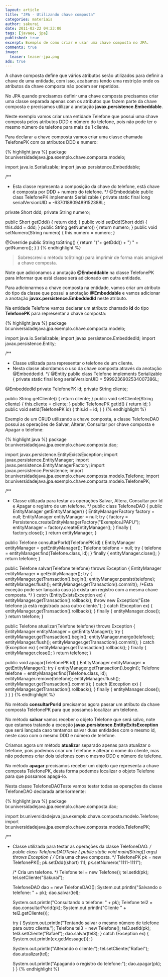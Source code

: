 ```yaml
---
layout: article
title: "JPA - Utilizando chave composta"
categories: materiais
author: sakurai
date: 2011-02-22 04:23:00
tags: [javaee, jpa]
published: true
excerpt: Exemplo de como criar e usar uma chave composta no JPA.
comments: true
image:
  teaser: teaser-jpa.png
ads: true
---
```


A chave composta define que vários atributos serão utilizados para definir a chave de uma entidade, com isso, acabamos tendo uma restrição onde os atributos da chave composta não podem ser repetidos.

No JPA quando precisamos definir uma chave composta precisamos criar uma classe separada apenas com os atributos que fazem parte da chave composta e precisamos utilizar a anotação **javax.persistence.Embeddable**.

Neste exemplo vamos criar uma entidade Telefone que possui uma chave composta pelos atributos DDD e número do telefone, pois não pode ter o mesmo número de telefone para mais de 1 cliente.

Para declarar a chave composta vamos criar uma classe chamada TelefonePK com os atributos DDD e numero:

{% highlight java %}
package br.universidadejava.jpa.exemplo.chave.composta.modelo;

import java.io.Serializable;
import javax.persistence.Embeddable;

/**
 * Esta classe representa a composição da chave do telefone, está chave é composta por DDD + numero do telefone.
 */
@Embeddable
public class TelefonePK implements Serializable {
  private static final long serialVersionUID = -637018809489152388L;

  private Short ddd;
  private String numero;

  public Short getDdd() { return ddd; }
  public void setDdd(Short ddd) { this.ddd = ddd; }
  public String getNumero() { return numero; }
  public void setNumero(String numero) { this.numero = numero; }

  @Override
  public String toString() {
    return "("+ getDdd() + ") " + getNumero();
  }
}
{% endhighlight %}

> Sobrescrevi o método toString() para imprimir de forma mais amigável a chave composta.

Note que adicionamos a anotação **@Embeddable** na classe TelefonePK para informar que está classe será adicionado em outra entidade.

Para adicionarmos a chave composta na entidade, vamos criar um atributo do tipo da classe que possui a anotação **@Embeddable** e vamos adicionar a anotação **javax.persistence.EmbeddedId** neste atributo.

Na entidade Telefone vamos declarar um atributo chamado **id** do tipo **TelefonePK** para representar a chave composta:

{% highlight java %}
package br.universidadejava.jpa.exemplo.chave.composta.modelo;

import java.io.Serializable;
import javax.persistence.EmbeddedId;
import javax.persistence.Entity;

/**
 * Classe utilizada para representar o telefone de um cliente.
 * Nesta classe abordamos o uso da chave composta através da anotação @EmbeddedId.
 */
@Entity
public class Telefone implements Serializable {
  private static final long serialVersionUID = 5999236902534007386L;

  @EmbeddedId
  private TelefonePK id;
  private String cliente;

  public String getCliente() { return cliente; }
  public void setCliente(String cliente) { this.cliente = cliente; }
  public TelefonePK getId() { return id; }
  public void setId(TelefonePK id) { this.id = id; }
}
{% endhighlight %}

Exemplo de um CRUD utilizando a chave composta, a classe TelefoneDAO possui as operações de Salvar, Alterar, Consultar por chave composta e Apagar o telefone:

{% highlight java %}
package br.universidadejava.jpa.exemplo.chave.composta.dao;

import javax.persistence.EntityExistsException;
import javax.persistence.EntityManager;
import javax.persistence.EntityManagerFactory;
import javax.persistence.Persistence;
import br.universidadejava.jpa.exemplo.chave.composta.modelo.Telefone;
import br.universidadejava.jpa.exemplo.chave.composta.modelo.TelefonePK;

/**
 * Classe utilizada para testar as operações Salvar, Altera, Consultar por Id e Apagar o registro de um telefone.
 */
public class TelefoneDAO {
  public EntityManager getEntityManager() {
    EntityManagerFactory factory = null;
    EntityManager entityManager = null;
    try {
      factory = Persistence.createEntityManagerFactory("ExemplosJPAPU");
      entityManager = factory.createEntityManager();
    } finally {
      factory.close();
    }
    return entityManager;
  }

  public Telefone consultarPorId(TelefonePK id) {
    EntityManager entityManager = getEntityManager();
    Telefone telefone = null;
    try {
      telefone = entityManager.find(Telefone.class, id);
    } finally {
      entityManager.close();
    }
    return telefone;
  }

  public Telefone salvar(Telefone telefone) throws Exception {
    EntityManager entityManager = getEntityManager();
    try {
      entityManager.getTransaction().begin();
      entityManager.persist(telefone);
      entityManager.flush();
      entityManager.getTransaction().commit();
      /*Esta exceção pode ser lançada caso já exista um registro com a mesma chave composta. */
    } catch (EntityExistsException ex) {
      entityManager.getTransaction().rollback();
      throw new Exception("Este telefone já está registrado para outro cliente.");
    } catch (Exception ex) {
      entityManager.getTransaction().rollback();
    } finally {
      entityManager.close();
    }
    return telefone;
  }

  public Telefone atualizar(Telefone telefone) throws Exception {
    EntityManager entityManager = getEntityManager();
    try {
      entityManager.getTransaction().begin();
      entityManager.merge(telefone);
      entityManager.flush();
      entityManager.getTransaction().commit();
    } catch (Exception ex) {
      entityManager.getTransaction().rollback();
    } finally {
      entityManager.close();
    }
    return telefone;
  }

  public void apagar(TelefonePK id) {
    EntityManager entityManager = getEntityManager();
    try {
      entityManager.getTransaction().begin();
      Telefone telefone = entityManager.find(Telefone.class, id);
      entityManager.remove(telefone);
      entityManager.flush();
      entityManager.getTransaction().commit();
    } catch (Exception ex) {
      entityManager.getTransaction().rollback();
    } finally {
      entityManager.close();
    }
  }
}
{% endhighlight %}

No método **consultarPorId** precisamos agora passar um atributo da chave composta TelefonePK para que possamos localizar um telefone.

No método **salvar** vamos receber o objeto Telefone que será salvo, note que estamos tratando a exceção **javax.persistence.EntityExitsException** que será lançada caso tentamos salvar duas entidades com o mesmo id, neste caso com o mesmo DDD e número de telefone.

Criamos agora um método **atualizar** separado apenas para atualizar o telefone, pois podemos criar um Telefone e alterar o nome do cliente, mas não podemos criar dois telefones com o mesmo DDD e número de telefone.

No método **apagar** precisamos receber um objeto que representa a chave composta TelefonePK, desta forma podemos localizar o objeto Telefone para que possamos apagá-lo.

Nesta classe TelefoneDAOTeste vamos testar todas as operações da classe TelefoneDAO declarada anteriormente:

{% highlight java %}
package br.universidadejava.jpa.exemplo.chave.composta.dao;

import br.universidadejava.jpa.exemplo.chave.composta.modelo.Telefone;
import br.universidadejava.jpa.exemplo.chave.composta.modelo.TelefonePK;

/**
 * Classe utilizada para testar as operações da classe TelefoneDAO.
 */
public class TelefoneDAOTeste {
  public static void main(String[] args) throws Exception {
    /* Cria uma chave composta. */
    TelefonePK pk = new TelefonePK();
    pk.setDdd((short) 11);
    pk.setNumero("1111-1111");

    /* Cria um telefone. */
    Telefone tel = new Telefone();
    tel.setId(pk);
    tel.setCliente("Sakurai");

    TelefoneDAO dao = new TelefoneDAO();
    System.out.println("Salvando o telefone: " + pk);
    dao.salvar(tel);

    System.out.println("Consultando o telefone: " + pk);
    Telefone tel2 = dao.consultarPorId(pk);
    System.out.println("Cliente " + tel2.getCliente());

    try {
      System.out.println("Tentando salvar o mesmo número de telefone para outro cliente.");
      Telefone tel3 = new Telefone();
      tel3.setId(pk);
      tel3.setCliente("Rafael");
      dao.salvar(tel3);
    } catch (Exception ex) {
      System.out.println(ex.getMessage());
    }

    System.out.println("Alterando o cliente:");
    tel.setCliente("Rafael");
    dao.atualizar(tel);

    System.out.println("Apagando o registro do telefone:");
    dao.apagar(pk);
  }
}
{% endhighlight %}
